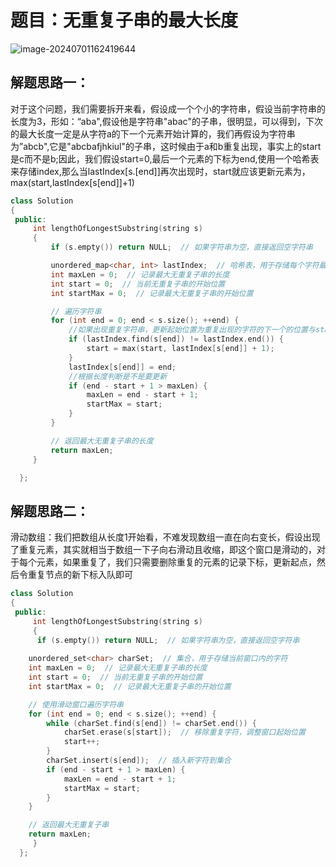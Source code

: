# 题目：无重复子串的最大长度

![image-20240701162419644](C:\Users\27811\AppData\Roaming\Typora\typora-user-images\image-20240701162419644.png)

## 解题思路一：

对于这个问题，我们需要拆开来看，假设成一个个小的字符串，假设当前字符串的长度为3，形如：“aba",假设他是字符串"abac"的子串，很明显，可以得到，下次的最大长度一定是从字符a的下一个元素开始计算的，我们再假设为字符串为”abcb",它是"abcbafjhkiul"的子串，这时候由于a和b重复出现，事实上的start是c而不是b;因此，我们假设start=0,最后一个元素的下标为end,使用一个哈希表来存储index,那么当lastIndex[s.[end]]再次出现时，start就应该更新元素为，max(start,lastIndex[s[end]]+1)

```c++
class Solution
{
 public:
     int lengthOfLongestSubstring(string s)
     {
         if (s.empty()) return NULL;  // 如果字符串为空，直接返回空字符串

         unordered_map<char, int> lastIndex;  // 哈希表，用于存储每个字符最后出现的位置
         int maxLen = 0;  // 记录最大无重复子串的长度
         int start = 0;  // 当前无重复子串的开始位置
         int startMax = 0;  // 记录最大无重复子串的开始位置

         // 遍历字符串
         for (int end = 0; end < s.size(); ++end) {
             //如果出现重复字符串，更新起始位置为重复出现的字符的下一个的位置与start的最大值
             if (lastIndex.find(s[end]) != lastIndex.end()) {
                 start = max(start, lastIndex[s[end]] + 1);
             }
             lastIndex[s[end]] = end;
             //根据长度判断是不是要更新
             if (end - start + 1 > maxLen) {
                 maxLen = end - start + 1;
                 startMax = start;
             }
         }

         // 返回最大无重复子串的长度
         return maxLen;
     }

  };
```

## 解题思路二：

滑动数组：我们把数组从长度1开始看，不难发现数组一直在向右变长，假设出现了重复元素，其实就相当于数组一下子向右滑动且收缩，即这个窗口是滑动的，对于每个元素，如果重复了，我们只需要删除重复的元素的记录下标，更新起点，然后令重复节点的新下标入队即可

```c++
class Solution
{
 public:
     int lengthOfLongestSubstring(string s)
     {
      if (s.empty()) return NULL;  // 如果字符串为空，直接返回空字符串
    
    unordered_set<char> charSet;  // 集合，用于存储当前窗口内的字符
    int maxLen = 0;  // 记录最大无重复子串的长度
    int start = 0;  // 当前无重复子串的开始位置
    int startMax = 0;  // 记录最大无重复子串的开始位置

    // 使用滑动窗口遍历字符串
    for (int end = 0; end < s.size(); ++end) {
        while (charSet.find(s[end]) != charSet.end()) {
            charSet.erase(s[start]);  // 移除重复字符，调整窗口起始位置
            start++;
        }
        charSet.insert(s[end]);  // 插入新字符到集合
        if (end - start + 1 > maxLen) {
            maxLen = end - start + 1;
            startMax = start;
        }
    }

    // 返回最大无重复子串
    return maxLen;
     }
  };
```

